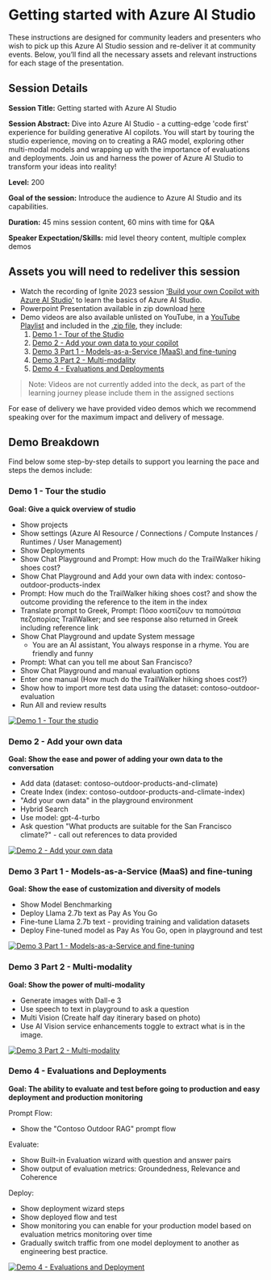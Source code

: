 # Getting started with Azure AI Studio

These instructions are designed for community leaders and presenters who wish to pick up this Azure AI Studio session and re-deliver it at community events. Below, you’ll find all the necessary assets and relevant instructions for each stage of the presentation.

## Session Details

**Session Title:** Getting started with Azure AI Studio

**Session Abstract:** Dive into Azure AI Studio - a cutting-edge 'code first' experience for building generative AI copilots. You will start by touring the studio experience, moving on to creating a RAG model, exploring other multi-modal models and wrapping up with the importance of evaluations and deployments. Join us and harness the power of Azure AI Studio to transform your ideas into reality!

**Level:** 200

**Goal of the session:** Introduce the audience to Azure AI Studio and its capabilities.

**Duration:** 45 mins session content, 60 mins with time for Q&A

**Speaker Expectation/Skills:** mid level theory content, multiple complex demos

## Assets you will need to redeliver this session

* Watch the recording of Ignite 2023 session ['Build your own Copilot with Azure AI Studio'](https://ignite.microsoft.com/sessions/a630f4eb-a148-43cd-8a36-38dec7ed7098?source=sessions) to learn the basics of Azure AI Studio.
* Powerpoint Presentation available in zip download [here]("https://github.com/microsoft/community-content/releases/download/SeasonOfAI/Getting.Started.with.Azure.AI.Studio.May2024.zip")
* Demo videos are also available unlisted on YouTube, in a [YouTube Playlist](https://www.youtube.com/playlist?list=PL-049HD1kG2g6CC3R8Q5wv2EUdGCqQWLV) and included in the [.zip file](https://github.com/microsoft/community-content/releases/download/SeasonOfAI/Getting.Started.with.Azure.AI.Studio.May2024.zip), they include:
    1. [Demo 1 - Tour of the Studio](https://youtu.be/I9ekiqMyiSI)
    2. [Demo 2 - Add your own data to your copilot](https://youtu.be/slJzhRu1I3I)
    3. [Demo 3 Part 1 - Models-as-a-Service (MaaS) and fine-tuning](https://youtu.be/5-lnzrHyYow)
    4. [Demo 3 Part 2 - Multi-modality](https://youtu.be/UnATh9TsM3o)
    5. [Demo 4 - Evaluations and Deployments](https://youtu.be/j73U-mppwWw)

> Note: Videos are not currently added into the deck, as part of the learning journey please include them in the assigned sections

For ease of delivery we have provided video demos which we recommend speaking over for the maximum impact and delivery of message.

## Demo Breakdown

Find below some step-by-step details to support you learning the pace and steps the demos include:

### Demo 1 - Tour the studio

**Goal: Give a quick overview of studio**

* Show projects
* Show settings (Azure AI Resource / Connections / Compute Instances / Runtimes / User Management)
* Show Deployments
* Show Chat Playground and Prompt: How much do the TrailWalker hiking shoes cost?
* Show Chat Playground and Add your own data with index: contoso-outdoor-products-index
* Prompt: How much do the TrailWalker hiking shoes cost? and show the outcome providing the reference to the item in the index
* Translate prompt to Greek, Prompt: Πόσο κοστίζουν τα παπούτσια πεζοπορίας TrailWalker; and see response also returned in Greek including reference link
* Show Chat Playground and update System message
    * You are an AI assistant, You always response in a rhyme. You are friendly and funny
* Prompt: What can you tell me about San Francisco?
* Show Chat Playground and manual evaluation options
* Enter one manual (How much do the TrailWalker hiking shoes cost?)
* Show how to import more test data using the dataset: contoso-outdoor-evaluation
* Run All and review results

[![Demo 1 - Tour the studio](https://img.youtube.com/vi/I9ekiqMyiSI/0.jpg)](https://www.youtube.com/watch?v=I9ekiqMyiSI)

### Demo 2 - Add your own data

**Goal: Show the ease and power of adding your own data to the conversation**

* Add data (dataset: contoso-outdoor-products-and-climate)
* Create Index (index: contoso-outdoor-products-and-climate-index)
* "Add your own data" in the playground environment
* Hybrid Search
* Use model: gpt-4-turbo
* Ask question "What products are suitable for the San Francisco climate?" - call out references to data provided

[![Demo 2 - Add your own data](https://img.youtube.com/vi/slJzhRu1I3I/0.jpg)](https://www.youtube.com/watch?v=slJzhRu1I3I)

### Demo 3 Part 1 - Models-as-a-Service (MaaS) and fine-tuning

**Goal: Show the ease of customization and diversity of models**

* Show Model Benchmarking
* Deploy Llama 2.7b text  as Pay As You Go
* Fine-tune Llama 2.7b text - providing training and validation datasets
* Deploy Fine-tuned model as Pay As You Go, open in playground and test

[![Demo 3 Part 1 - Models-as-a-Service and fine-tuning](https://img.youtube.com/vi/5-lnzrHyYow/0.jpg)](https://www.youtube.com/watch?v=5-lnzrHyYow)

### Demo 3 Part 2 - Multi-modality

**Goal: Show the power of multi-modality**

* Generate images with Dall-e 3
* Use speech to text in playground to ask a question
* Multi Vision (Create half day itinerary based on photo)
* Use AI Vision service enhancements toggle to extract what is in the image.

[![Demo 3 Part 2 - Multi-modality](https://img.youtube.com/vi/UnATh9TsM3o/0.jpg)](https://www.youtube.com/watch?v=UnATh9TsM3o)

### Demo 4 - Evaluations and Deployments

**Goal: The ability to evaluate and test before going to production and easy deployment and production monitoring**

Prompt Flow:
* Show the "Contoso Outdoor RAG" prompt flow

Evaluate:
* Show Built-in Evaluation wizard with question and answer pairs
* Show output of evaluation metrics: Groundedness, Relevance and Coherence

Deploy:
* Show deployment wizard steps
* Show deployed flow and test
* Show monitoring you can enable for your production model based on evaluation metrics monitoring over time
* Gradually switch traffic from one model deployment to another as engineering best practice.

[![Demo 4 - Evaluations and Deployment](https://img.youtube.com/vi/j73U-mppwWw/0.jpg)](https://www.youtube.com/watch?v=j73U-mppwWw)
